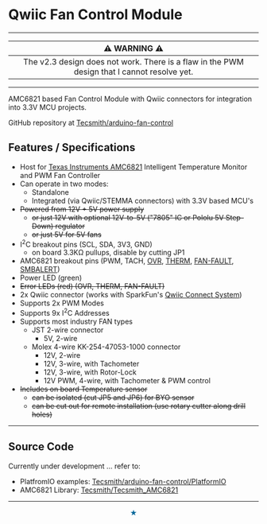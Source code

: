 # Qwiic Fan Control Module

-----

| **&#9888; WARNING &#9888;** |
|:---------------------------:|
| The v2.3 design does not work.  There is a flaw in the PWM design that I cannot resolve yet. |

-----


AMC6821 based Fan Control Module with Qwiic connectors for integration into 3.3V MCU projects.

GitHub repository at [Tecsmith/arduino-fan-control](https://github.com/Tecsmith/arduino-fan-control)

## Features / Specifications

- Host for [Texas Instruments AMC6821](https://www.ti.com/lit/gpn/amc6821) Intelligent Temperature Monitor and PWM Fan Controller
- Can operate in two modes:
  - Standalone
  - Integrated (via Qwiic/STEMMA connectors) with 3.3V based MCU's
- <s>Powered from 12V + 5V power supply</s>
  * <s>or just 12V with optional 12V-to-5V ("7805" IC or Pololu 5V Step-Down) regulator</s>
  * <s>or just 5V for 5V fans</s>
- I<sup>2</sup>C breakout pins (SCL, SDA, 3V3, GND)
  * on board 3.3KΩ pullups, disable by cutting JP1
- AMC6821 breakout pins (PWM, TACH, <u>OVR</u>, <u>THERM</u>, <u>FAN-FAULT</u>, <u>SMBALERT</u>)
- Power LED (green)
- <s>Error LEDs (red) (OVR, THERM, FAN-FAULT)</s>
- 2x Qwiic connector (works with SparkFun's [Qwiic Connect System](https://www.sparkfun.com/qwiic))
- Supports 2x PWM Modes
- Supports 9x I<sup>2</sup>C Addresses
- Supports most industry FAN types
  - JST 2-wire connector
    * 5V, 2-wire
  - Molex 4-wire KK-254-47053-1000 connector
    * 12V, 2-wire
    * 12V, 3-wire, with Tachometer
    * 12V, 3-wire, with Rotor-Lock
    * 12V PWM, 4-wire, with Tachometer & PWM control
- <s>Includes on board Temperature sensor</s>
  * <s>can be isolated (cut JP5 and JP6) for BYO sensor</s>
  * <s>can be cut out for remote installation (use rotary cutter along drill holes)</s>

----------


## Source Code

Currently under development ... refer to:

* PlatfromIO examples: [Tecsmith/arduino-fan-control/PlatformIO](https://github.com/Tecsmith/arduino-fan-control/tree/master/PlatformIO)
* AMC6821 Library: [Tecsmith/Tecsmith_AMC6821](https://github.com/Tecsmith/Tecsmith_AMC6821)

----------
<p align="center" style="color:#069">★</p>
